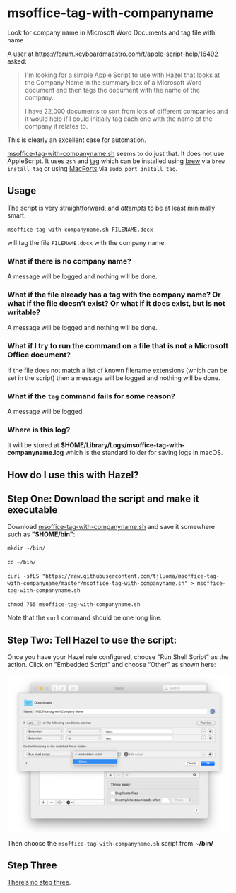 # msoffice-tag-with-companyname
Look for company name in Microsoft Word Documents and tag file with name

A user at <https://forum.keyboardmaestro.com/t/apple-script-help/16492> asked:

> I'm looking for a simple Apple Script to use with Hazel that looks at the Company Name in the summary box of a Microsoft Word document and then tags the document with the name of the company. 
>
> I have 22,000 documents to sort from lots of different companies and it would help if I could initially tag each one with the name of the company it relates to. 

This is clearly an excellent case for automation.

[msoffice-tag-with-companyname.sh](https://github.com/tjluoma/msoffice-tag-with-companyname/blob/master/msoffice-tag-with-companyname.sh) seems to do just that. It does not use AppleScript. It uses `zsh` and [tag](https://github.com/jdberry/tag/) which can be installed using [brew](https://brew.sh) via `brew install tag` or using [MacPorts](https://www.macports.org) via `sudo port install tag`.

## Usage

The script is very straightforward, and _attempts_ to be at least minimally smart.

`msoffice-tag-with-companyname.sh FILENAME.docx`

will tag the file `FILENAME.docx` with the company name.

### What if there is no company name?

A message will be logged and nothing will be done.

### What if the file already has a tag with the company name? Or what if the file doesn’t exist? Or what if it does exist, but is not writable?

A message will be logged and nothing will be done.

### What if I try to run the command on a file that is not a Microsoft Office document?

If the file does not match a list of known filename extensions (which can be set in the script) then a message will be logged and nothing will be done.

### What if the `tag` command fails for some reason?

A message will be logged.

### Where is this log?

It will be stored at **$HOME/Library/Logs/msoffice-tag-with-companyname.log** which is the standard folder for saving logs in macOS.

## How do I use this with Hazel?

## Step One: Download the script and make it executable

Download [msoffice-tag-with-companyname.sh](https://raw.githubusercontent.com/tjluoma/msoffice-tag-with-companyname/master/msoffice-tag-with-companyname.sh) and save it somewhere such as **"$HOME/bin"**:

```
mkdir ~/bin/

cd ~/bin/

curl -sfLS "https://raw.githubusercontent.com/tjluoma/msoffice-tag-with-companyname/master/msoffice-tag-with-companyname.sh" > msoffice-tag-with-companyname.sh

chmod 755 msoffice-tag-with-companyname.sh
```

Note that the `curl` command should be one long line.

## Step Two: Tell Hazel to use the script:

Once you have your Hazel rule configured, choose "Run Shell Script" as the action. Click on "Embedded Script" and choose “Other” as shown here:

![Hazel screenshot](https://raw.githubusercontent.com/tjluoma/msoffice-tag-with-companyname/master/Hazel-MSOffice.png)

Then choose the `msoffice-tag-with-companyname.sh` script from **~/bin/**

## Step Three

[There’s no step three](https://www.youtube.com/watch?v=6uXJlX50Lj8).

